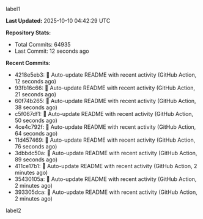 
label1 
<!-- ACTIVITY_START -->
**Last Updated:** 2025-10-10 04:42:29 UTC

**Repository Stats:**
- Total Commits: 64935
- Last Commit: 12 seconds ago

**Recent Commits:**
- 4218e5eb3: 🤖 Auto-update README with recent activity (GitHub Action, 12 seconds ago)
- 93fb16c66: 🤖 Auto-update README with recent activity (GitHub Action, 21 seconds ago)
- 60f74b265: 🤖 Auto-update README with recent activity (GitHub Action, 38 seconds ago)
- c5f067df1: 🤖 Auto-update README with recent activity (GitHub Action, 50 seconds ago)
- 4ce4c792f: 🤖 Auto-update README with recent activity (GitHub Action, 64 seconds ago)
- 11d457469: 🤖 Auto-update README with recent activity (GitHub Action, 76 seconds ago)
- 3dbbdc50a: 🤖 Auto-update README with recent activity (GitHub Action, 89 seconds ago)
- 411ce17b1: 🤖 Auto-update README with recent activity (GitHub Action, 2 minutes ago)
- 35430105a: 🤖 Auto-update README with recent activity (GitHub Action, 2 minutes ago)
- 393305dca: 🤖 Auto-update README with recent activity (GitHub Action, 2 minutes ago)
<!-- ACTIVITY_END -->

label2
